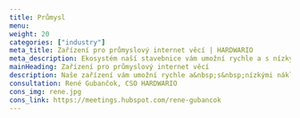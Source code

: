 ```yaml
---
title: Průmysl
menu:
weight: 20
categories: ["industry"]
meta_title: Zařízení pro průmyslový internet věcí | HARDWARIO
meta_description: Ekosystém naší stavebnice vám umožní rychle a s nízkými náklady zrealizovat pilotní projekty průmyslu 4.0 v oblastech prediktivní údržby, monitoringu výroby nebo například sledování komfortu pracovního prostředí.
mainHeading: Zařízení pro průmyslový internet věcí
description: Naše zařízení vám umožní rychle a&nbsp;s&nbsp;nízkými náklady zrealizovat projekty průmyslu 4.0 v oblastech prediktivní údržby, monitoringu výroby nebo například sledování komfortu pracovního prostředí.
consultation: René Gubančok, CSO HARDWARIO
cons_img: rene.jpg
cons_link: https://meetings.hubspot.com/rene-gubancok
---
```

